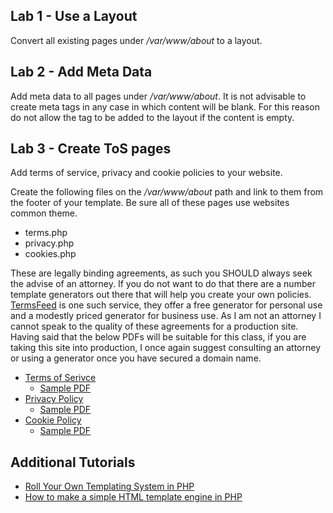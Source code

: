 ## Lab 1 - Use a Layout

Convert all existing pages under */var/www/about* to a layout.

## Lab 2 - Add Meta Data

Add meta data to all pages under */var/www/about*. It is not advisable to create meta tags in any case in which content will be blank. For this reason do not allow the tag to be added to the layout if the content is empty.

## Lab 3 - Create ToS pages

Add terms of service, privacy and cookie policies to your website.

Create the following files on the */var/www/about* path and link to them from the footer of your template. Be sure all of these pages use websites common theme.

* terms.php
* privacy.php
* cookies.php

These are legally binding agreements, as such you SHOULD always seek the advise of an attorney. If you do not want to do that there are a number template generators out there that will help you create your own policies. [TermsFeed](https://termsfeed.com/) is one such service, they offer a free generator for personal use and a modestly priced generator for business use. As I am not an attorney I cannot speak to the quality of these agreements for a production site. Having said that the below PDFs will be suitable for this class, if you are taking this site into production, I once again suggest consulting an attorney or using a generator once you have secured a domain name.

* [Terms of Serivce](https://termsfeed.com/blog/sample-terms-of-service-template/#Download_Terms_of_Service_Template)
  * [Sample PDF](https://media.termsfeed.com/pdf/terms-of-service-template.pdf)
* [Privacy Policy](https://termsfeed.com/blog/sample-privacy-policy-template/#Download_Privacy_Policy_Template)
  * [Sample PDF](https://media.termsfeed.com/pdf/privacy-policy-template.pdf)
* [Cookie Policy](https://termsfeed.com/blog/sample-cookies-policy-template/#Download_Cookies_Policy_Template)
  * [Sample PDF](https://media.termsfeed.com/pdf/cookies-policy-template.pdf)

## Additional Tutorials

* [Roll Your Own Templating System in PHP](https://code.tutsplus.com/tutorials/roll-your-own-templating-system-in-php--net-16596)
* [How to make a simple HTML template engine in PHP](http://www.broculos.net/2008/03/how-to-make-simple-html-template-engine.html)
